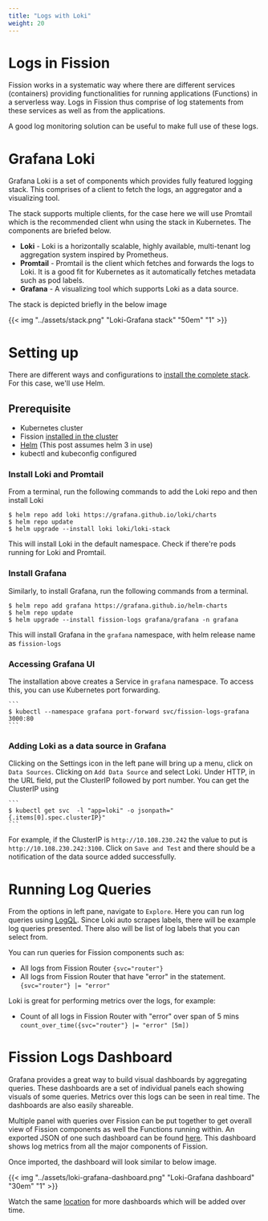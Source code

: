 ```yaml
---
title: "Logs with Loki"
weight: 20
---
```


# Logs in Fission

Fission works in a systematic way where there are different services (containers) providing functionalities for running applications (Functions) in a serverless way. Logs in Fission thus comprise of log statements from these services as well as from the applications.

A good log monitoring solution can be useful to make full use of these logs.

# Grafana Loki

Grafana Loki is a set of components which provides fully featured logging stack. This comprises of a client to fetch the logs, an aggregator and a visualizing tool. 

The stack supports multiple clients, for the case here we will use Promtail which is the recommended client whn using the stack in Kubernetes.
The components are briefed below.

- **Loki** - Loki is a horizontally scalable, highly available, multi-tenant log aggregation system inspired by Prometheus.
- **Promtail** - Promtail is the client which fetches and forwards the logs to Loki. It is a good fit for Kubernetes as it automatically fetches metadata such as pod labels.
- **Grafana** - A visualizing tool which supports Loki as a data source.

The stack is depicted briefly in the below image


{{< img "../assets/stack.png" "Loki-Grafana stack" "50em" "1" >}}



# Setting up

There are different ways and configurations to [install the complete stack](https://grafana.com/docs/loki/latest/installation/). For this case, we'll use Helm.

## Prerequisite

- Kubernetes cluster
- Fission [installed in the cluster](https://docs.fission.io/docs/installation/)
- [Helm](https://helm.sh/) (This post assumes helm 3 in use)
- kubectl and kubeconfig configured


### Install Loki and Promtail

From a terminal, run the following commands to add the Loki repo and then install Loki

```
$ helm repo add loki https://grafana.github.io/loki/charts
$ helm repo update
$ helm upgrade --install loki loki/loki-stack
```

This will install Loki in the default namespace. Check if there're pods running for Loki and Promtail.


### Install Grafana

Similarly, to install Grafana, run the following commands from a terminal.

```
$ helm repo add grafana https://grafana.github.io/helm-charts
$ helm repo update
$ helm upgrade --install fission-logs grafana/grafana -n grafana
```

This will install Grafana in the `grafana` namespace, with helm release name as `fission-logs`


### Accessing Grafana UI

The installation above creates a Service in `grafana` namespace. To access this, you can use Kubernetes port forwarding.

    ```
    $ kubectl --namespace grafana port-forward svc/fission-logs-grafana 3000:80
    ```
  
### Adding Loki as a data source in Grafana

Clicking on the Settings icon in the left pane will bring up a menu, click on `Data Sources`. Clicking on `Add Data Source` and select Loki.
Under HTTP, in the URL field, put the ClusterIP followed by port number. You can get the ClusterIP using

    ```
    $ kubectl get svc  -l "app=loki" -o jsonpath="{.items[0].spec.clusterIP}"
    ```

 For example, if the ClusterIP is `http://10.108.230.242` the value to put is `http://10.108.230.242:3100`. Click on `Save and Test` and there should be a notification of the data source added successfully.

# Running Log Queries

From the options in left pane, navigate to `Explore`. Here you can run log queries using [LogQL](https://grafana.com/docs/loki/latest/logql/). Since Loki auto scrapes labels, there will be example log queries presented. There also will be list of log labels that you can select from.

You can run queries for Fission components such as:
- All logs from Fission Router
    `{svc="router"}`
- All logs from Fission Router that have "error" in the statement.
    `{svc="router"} |= "error"`

Loki is great for performing metrics over the logs, for example:
- Count of all logs in Fission Router with "error" over span of 5 mins 
    `count_over_time({svc="router"} |= "error" [5m])`


# Fission Logs Dashboard

Grafana provides a great way to build visual dashboards by aggregating queries.
These dashboards are a set of individual panels each showing visuals of some queries.
Metrics over this logs can be seen in real time. The dashboards are also easily shareable.

Multiple panel with queries over Fission can be put together to get overall view of Fission components as well the Functions running within.
An exported JSON of one such dashboard can be found [here](https://github.com/fission/examples/tree/master/dashboards/loki-grafana-summary.json). This dashboard shows log metrics from all the major components of Fission.

Once imported, the dashboard will look similar to below image.

{{< img "../assets/loki-grafana-dashboard.png" "Loki-Grafana dashboard" "30em" "1" >}}


Watch the same [location](https://github.com/fission/examples/tree/master/dashboards/) for more dashboards which will be added over time.
